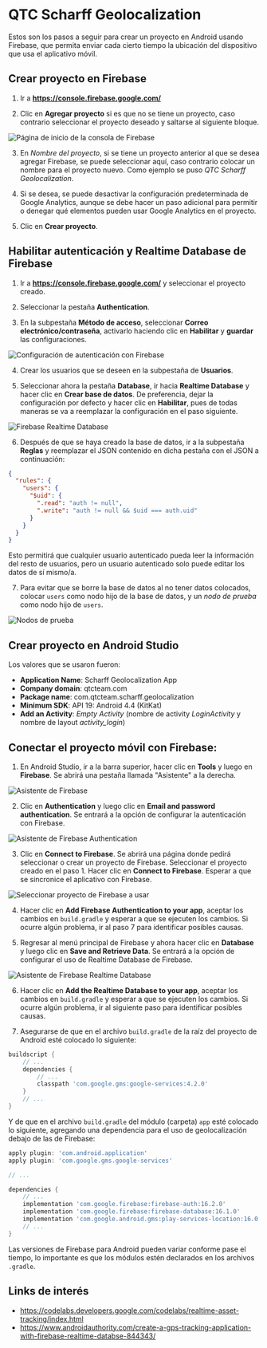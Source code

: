 # QTC Scharff Geolocalization

Estos son los pasos a seguir para crear un proyecto en Android usando Firebase, que permita enviar cada cierto tiempo la ubicación del dispositivo que usa el aplicativo móvil.

## Crear proyecto en Firebase

1. Ir a **https://console.firebase.google.com/**

2. Clic en **Agregar proyecto** si es que no se tiene un proyecto, caso contrario seleccionar el proyecto deseado y saltarse al siguiente bloque.

![Página de inicio de la consola de Firebase](img/console-start.png)

3. En *Nombre del proyecto*, si se tiene un proyecto anterior al que se desea agregar Firebase, se puede seleccionar aquí, caso contrario colocar un nombre para el proyecto nuevo. Como ejemplo se puso *QTC Scharff Geolocalization*.

4. Si se desea, se puede desactivar la configuración predeterminada de Google Analytics, aunque se debe hacer un paso adicional para permitir o denegar qué elementos pueden usar Google Analytics en el proyecto.

5. Clic en **Crear proyecto**.

## Habilitar autenticación y Realtime Database de Firebase

1. Ir a **https://console.firebase.google.com/** y seleccionar el proyecto creado.

2. Seleccionar la pestaña **Authentication**.

3. En la subpestaña **Método de acceso**, seleccionar **Correo electrónico/contraseña**, activarlo haciendo clic en **Habilitar** y **guardar** las configuraciones.

![Configuración de autenticación con Firebase](img/console-auth.png)

4. Crear los usuarios que se deseen en la subpestaña de **Usuarios**.

5. Seleccionar ahora la pestaña **Database**, ir hacia **Realtime Database** y hacer clic en **Crear base de datos**. De preferencia, dejar la configuración por defecto y hacer clic en **Habilitar**, pues de todas maneras se va a reemplazar la configuración en el paso siguiente.

![Firebase Realtime Database](img/console-db-create.png)

6. Después de que se haya creado la base de datos, ir a la subpestaña **Reglas** y reemplazar el JSON contenido en dicha pestaña con el JSON a continuación:

```JSON
{
  "rules": {
    "users": {
      "$uid": {
        ".read": "auth != null",
        ".write": "auth != null && $uid === auth.uid"
      }
    }
  }
}
```
Esto permitirá que cualquier usuario autenticado pueda leer la información del resto de usuarios, pero un usuario autenticado solo puede editar los datos de sí mismo/a.

7. Para evitar que se borre la base de datos al no tener datos colocados, colocar `users` como nodo hijo de la base de datos, y un *nodo de prueba* como nodo hijo de `users`.

![Nodos de prueba](img/console-db-data.png)

## Crear proyecto en Android Studio

Los valores que se usaron fueron:
- **Application Name**: Scharff Geolocalization App
- **Company domain**: qtcteam.com
- **Package name**: com.qtcteam.scharff.geolocalization
- **Minimum SDK**: API 19: Android 4.4 (KitKat)
- **Add an Activity**: *Empty Activity* (nombre de activity *LoginActivity* y nombre de layout *activity_login*)

## Conectar el proyecto móvil con Firebase:

1. En Android Studio, ir a la barra superior, hacer clic en **Tools** y luego en **Firebase**. Se abrirá una pestaña llamada "Asistente" a la derecha.

![Asistente de Firebase](img/android-firebase.png)

2. Clic en **Authentication** y luego clic en **Email and password authentication**. Se entrará a la opción de configurar la autenticación con Firebase.

![Asistente de Firebase Authentication](img/android-auth.png)

3. Clic en **Connect to Firebase**. Se abrirá una página donde pedirá seleccionar o crear un proyecto de Firebase. Seleccionar el proyecto creado en el paso 1. Hacer clic en **Connect to Firebase**. Esperar a que se sincronice el aplicativo con Firebase.

![Seleccionar proyecto de Firebase a usar](img/android-connect.png)

4. Hacer clic en **Add Firebase Authentication to your app**, aceptar los cambios en `build.gradle` y esperar a que se ejecuten los cambios. Si ocurre algún problema, ir al paso 7 para identificar posibles causas.

5. Regresar al menú principal de Firebase y ahora hacer clic en **Database** y luego clic en **Save and Retrieve Data**. Se entrará a la opción de configurar el uso de Realtime Database de Firebase.

![Asistente de Firebase Realtime Database](img/android-db.png)

6. Hacer clic en **Add the Realtime Database to your app**, aceptar los cambios en `build.gradle` y esperar a que se ejecuten los cambios. Si ocurre algún problema, ir al siguiente paso para identificar posibles causas.

7. Asegurarse de que en el archivo `build.gradle` de la raíz del proyecto de Android esté colocado lo siguiente:

```Groovy
buildscript {
    // ...
    dependencies {
        // ...
        classpath 'com.google.gms:google-services:4.2.0'
    }
    // ...
}
```

Y de que en el archivo `build.gradle` del módulo (carpeta) `app` esté colocado lo siguiente, agregando una dependencia para el uso de geolocalización debajo de las de Firebase:

```Groovy
apply plugin: 'com.android.application'
apply plugin: 'com.google.gms.google-services'

// ...

dependencies {
    // ...
    implementation 'com.google.firebase:firebase-auth:16.2.0'
    implementation 'com.google.firebase:firebase-database:16.1.0'
    implementation 'com.google.android.gms:play-services-location:16.0.0'
    // ...
}
```
Las versiones de Firebase para Android pueden variar conforme pase el tiempo, lo importante es que los módulos estén declarados en los archivos `.gradle`.

## Links de interés

- https://codelabs.developers.google.com/codelabs/realtime-asset-tracking/index.html
- https://www.androidauthority.com/create-a-gps-tracking-application-with-firebase-realtime-databse-844343/
